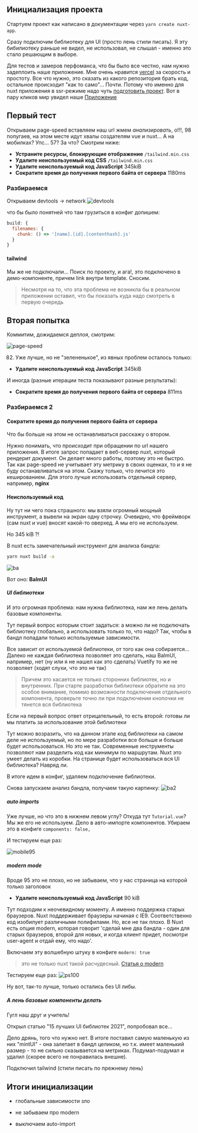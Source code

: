 ## Инициализация проекта

Стартуем проект как написано в документации через `yarn create nuxt-app`.

Сразу подключим библиотеку для UI (просто лень стили писать). Я эту бибилиотеку раньше не видел, не использовал, 
не слышал - именно это стало решающим в выборе.

Для тестов и замеров перфоманса, что бы было все честно, нам нужно задеплоить наше приложение. 
Мне очень нравится  [vercel]( https://vercel.com/) за скорость и простоту. 
Все что нужно, это сказать из какого репозитория брать код, остальное происходит "как то само"...
Почти. 
Потому что именно для nuxt приложения в ssr-режиме надо чуть [подготовить проект](https://nuxtjs.org/deployments/vercel).
Вот в пару кликов мир увидел наше [Приложение](https://ssr-optimize.vercel.app/)

## Первый тест

Открываем page-speed вставляем наш url жмем _анализировать_, о!!!, 98 попугаев, 
на этом месте идут хвалы создателям vue и nuxt... А на мобилках? Упс... 57? За что?
Смотрим ниже:

- __Устраните ресурсы, блокирующие отображение__ `/tailwind.min.css`
- __Удалите неиспользуемый код CSS__ `/tailwind.min.css`
- __Удалите неиспользуемый код JavaScript__ 345kiB
- __Сократите время до получения первого байта от сервера__ 1180ms

### Разбираемся

Открываем devtools -> network
![devtools](pictures/dev-tools.9a2c62c6.png)

что бы было понятней что там грузиться в конфиг допишем:
```javascript
build: {
  filenames: {
    chunk: () => '[name].[id].[contenthash].js'
  }
}
```

#### tailwind

Мы же не подключали... Поиск по проекту, и ага!, это подключено в демо-компоненте,
причем link внутри template. Сносим. 

> Несмотря на то, что эта проблема не возникла бы в реальном приложении оставил,
> что бы показать куда надо смотреть в первую очередь

## Вторая попытка

Коммитим, дожидаемся деплоя, смотрим:

![page-speed](page-speed-results/6f808cf2/mobile.png)

82. Уже лучше, но не "зелененькое", из явных проблем осталось только:
- __Удалите неиспользуемый код JavaScript__ 345kiB

И иногда (разные итерации теста показывают разные результаты):
- __Сократите время до получения первого байта от сервера__ 811ms

### Разбираемся 2

#### Сократите время до получения первого байта от сервера

Что бы больше на этом не останавливаться расскажу о втором.

Нужно понимать, что происходит при обращении по url нашего приложения.
В итоге запрос попадает в веб-сервер nuxt, который рендерит документ.
Он делает много работы, поэтому это не быстро. 
Так как page-speed не учитывает эту метрику в своих оценках, 
то и я не буду останавливаться на этом. 
Скажу только, что лечится это кешированием. 
Для этого лучше использовать отдельный сервер, например, __nginx__

#### Неиспользуемый код

Ну тут ни чего пока страшного: мы взяли огромный мощный инструмент, 
а вывели на экран одну строчку. 
Очевидно, что фреймворк (сам nuxt и vue) вносят какой-то оверхед.
А мы его не используем.

Но 345 kiB ?!

В nuxt есть замечательный инструмент для анализа бандла:
```bash
yarn nuxt build -a
```

![ba](pictures/bundle-analyze-with-blum.png)

Вот оно: __BalmUI__ 

##### UI библиотеки

И это огромная проблема: нам нужна библиотека, нам же лень делать базовые компоненты.

Тут первый вопрос которым стоит задаться: а можно ли не подключать библиотеку глобально, 
а использовать только то, что надо? Так, чтобы в бандл попадали только используемые зависимости.

Все зависит от используемой библиотеки, от того как она собирается... 
Далеко не каждая библиотека позволяет это сделать, наш BalmUI, например, нет (ну или я не нашел как это сделать)
Vuetify то же не позволяет (ходят слухи, что это не так)

>Причем это касается не только сторонних библиотек, но и внутренних. 
> При старте разработки библиотеки обратите на это особое внимание, 
> помимо возможности подключения отдельного компонента, 
> проверьте точно ли при подключении кнопочки не тянется вся библиотека

Если на первый вопрос ответ отрицательный, то есть второй: готовы ли мы платить за использование этой библиотеки

Тут можно возразить, что на данном этапе код библиотеки на самом деле не используемый,
но по мере разработки все больше и больше будет использоваться.
Но это не так. Современные инструменты позволяют нам разделить код как минимум по маршрутам.
Nuxt это умеет делать из коробки. На странице будет использоваться вся UI библиотека? Навряд ли.

В итоге идем в конфиг, удаляем подключение библиотеки.

Снова запускаем анализ бандла, получаем такую картинку:
![ba2](pictures/bundle-alyze-init.png)

##### auto imports

Уже лучше, но что это в нижнем левом углу? Откуда тут `Tutorial.vue`? Мы же его не используем.
Дело в авто-импорте компонентов. Убираем это в конфиге `components: false,`

И тестируем еще раз:

![mobile95](page-speed-results/088719ef/mobile.png)

##### modern mode

Вроде 95 это не плохо, но не забываем, что у нас страница на которой только заголовок

- __Удалите неиспользуемый код JavaScript__ 90 kiB

Тут подходим к неочевидному моменту. А именно поддержка старых браузеров.
Nuxt поддерживает браузеры начиная с IE9. Соответственно код изобилует различными полифилами.
Но, все не так плохо. В Nuxt есть опция modern,
которая говорит 'сделай мне два бандла - один для старых браузеров, второй для новых, 
и когда клиент придет, посмотри user-agent и отдай ему, что надо'.

Включаем эту волшебную штуку в конфиге `modern: true`

>это не только nuxt такой расчудесный. [Статья о modern](https://philipwalton.com/articles/deploying-es2015-code-in-production-today/)

Тестируем еще раз:
![ps100](page-speed-results/0ee7ae72/mobile.png)

Ну вот, так-то лучше, только остались без UI либы.

##### А лень базовые компоненты делать

Гугл наш друг и учитель!

Открыл статью "15 лучших UI библиотек 2021", попробовал все...

Дело дрянь, того что нужно нет. В итоге поставил самую маленькую из них "mintUI" - 
она залетает в бандл целиком, но т.к. имеет маленький размер - то не сильно сказывается на метриках.
Подумал-подумал и удалил (скорее всего не понравилась внешне). 

Подключил tailwind (стили писать по прежнему лень)

## Итоги инициализации

- глобальные зависимости зло

- не забываем про modern

- выключаем auto-import

